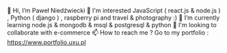 👋  Hi, I’m Paweł Niedźwiecki
👀  I'm interested JavaScript ( react.js & node.js ) , Python ( django ) , raspberry pi and travel & photography :) 
🌱  I’m currently learning node.js & mongodb & msql & postgresql & python
💞️  I'm looking to collaborate with e-commerce
📫  How to reach me ? Go to my portfolio : https://www.portfolio.uxu.pl 

